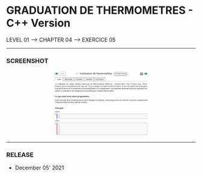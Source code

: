 # GRADUATION DE THERMOMETRES - C++ Version
LEVEL 01 --> CHAPTER 04 --> EXERCICE 05

---
### **SCREENSHOT**

<div align="center">
    <img
        src="https://github.com/Ayckinn/CPP/blob/main/FRANCE_IOI/LEVEL_01/Chapter_04/05_graduation_thermometres/todo.png"
        alt="DEMO"
        style="width:50%">
</div>

---
### **RELEASE**

- December 05' 2021